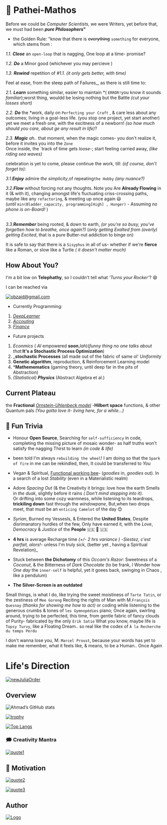 # 🐉 Pathei-Mathos


Before we could be *Computer Scientists*, we were Writers,
 yet before that, we must had been **_pure Philosophers_"**
<br />
- the Golden Rule: "know that there is ~~everything~~ `something` for everyone, which stems from :<br />

*1.1. **Close*** an `open-loop`  that is nagging, One loop at a time- promise? <br/>

_*1.2. **Do***_ a Minor good (whichever you may percieve ) <br/>

_1.3. **Rewind**_ repetition of _#1.1._ _(it only gets better, with time)_ <br/>

Feel at ease, from the steep path of Failures_, as there is still time to:

_2.1. **Learn**_ something similar, easier to maintain  *( `ERROR!`you know it sounds *familiar*);worst thing, wouldd be losing nothing but the Battle _(cut your losses short)_ <br />

_2.2. **Do**_ the *work, daily on `Perfecting your Craft` , & care less about any outcomes; living in a goal-less life. (you stop one project, yet start another)
yet we meet a fresh one, with the  excitness of a newborn! _(so how much should you care, about ge any result in life)_? <br />

_2.3. **Magic**_ *ah..* that moment, when the magic comes- you don't realize it, before it invites you into the `Zone` <br />
Once inside, the `track of time gets _loose_-;  start feeling carried away, _(like riding sea waves)_

celebration is yet to come, please continue the work, till: _(of course, don't forget to):_<br />

_3.1.**Enjoy**_ admire _the simplicity_,of repeating`the Hobby` *(any nuance?)*
<br />

_3.2.**Flow**_  without forcing not any thoughts. Note you Are **Already Flowing** in it (& with it), 
changing amongst life's  fluctuating criss-crossing paths, maybe like any `refactoring`, & meeting up once again 😃 <br />
(*until* `min(Bladder_capacity, programming[High] , Hunger)` - Assuming *no phone is on-Board!* )<br /> <br />

_3.3.**Remember**_ being rooted, & down to earth, *(or you're so busy, you've forgetten how to breathe, once again?)*
 (*only getting Exalted from (overly) getting Excited*, that is a pure Butter-nut addiction to binge on)<br/>

It is safe to say that there is a `Sisyphus` in all of us- whether if we're **fierce** like a Roman, or slow like a Turtle _( it doesn't matter much)_
<br/>

  
## How About You?

I'm a bit low on **Telephathy**, so I couldn't tell what _'Turns your Rocker'_? 😄

I can be reached via

[![obzajd@gmail.com](https://img.shields.io/badge/Gmail-D14836?style=for-the-badge&logo=gmail&logoColor=white)](mailto:obzajd@gmail.com)


- Currently Programming: 
1. [*DeepLearner*](https://github.com/adamwillisXanax/DeepLearner)
2. [_Accouting_](https://github.com/adamwillisXanax/Thee-accountant) 
3. [_Finance_](https://github.com/adamwillisXanax/SolvencyPredictor/blob/main/README.md)


- Future projects 
1. _Econmics_ ( _AI_ empowered **soon**,_lah_)(_funny thing no one talks about that:_**It's a Stochastic Process Optimization**)
2. _**stochastic Processes** (all made out of the fabric of same ol' *Uniformity* 
3. **Genetic algorithm**, reproduction, &  Reinforcement Learning model
4. ***Mathemematics** (gaming theory, until deep far in the pits of Abstraction)
5. _(Statistical) **Physics**_ (Abstract Algebra et al.)

## Current Plateau
the **Fractional** [_Ornstein-Uhlenbeck model_](https://scholar.google.com/scholar?hl=en&as_sdt=0%2C9&q=Fractional+Ornstein-Uhlenbeck+model&btnG=)
-**Hilbert space** functions, & other Quantum pals 
_(You gotta love it- living here,  for a while...)_

## 🎉 Fun Trivia

- Honour **Open Source**, Searching for `self-sufficiency` in code, completing the missing picture of mosaic wonder- as half truths won't satisfy the nagging Thirst to learn _(in code & life)_

-  been told  I'm always `rebuilding the wheel`! I am doing so that the `Spark of fire` in me can be rekindled, then, It could be transferred to *You*

- Vegan & Spiritual, [Functional working bee](https://www.cambridge.org/core/journals/psychiatric-bulletin/article/the-genesis-of-artistic-creativity-aspergers-syndrome-and-the-arts-michael-fitzgerald-jessica-kingsley-2005-1395-pb-256-pp-isbn-1-84310-334-6/E7E34A4440E1D96A2D8B696669694BB6)- (_goodies_ in, _goodies_ out). In a search of a lost _Stability_ (even in a Materialistic realm) 

- Adore _Spacing Out_ (&  the Creativity it brings:
love how the earth Smells in _the dusk_, slightly before it rains _( Don't mind stepping into it)._<br /> Or drifting into some cozy warmness, while listening to its teardrops, **trickiling down**  fast through the _windowpane_, But,when two drops meet, that must be an `enticing Camelot` of the day 😊

- _Syrian_, Burned my Vessesls, & Entered the **United States**, Despite disrimanatory hurdles of the few,
Only have earned it,
with the _Love_, _Democracy_ & _Justice_ of the **People**  &#x1F1FA;&#x1F1F8; 🤠 🇺🇸

- **4 hrs** is average Recharge time _(+/- 2 hrs variance )_ -_Siestez, c'est parfait, alors!_- unless I'm truly sick, (better yet , having a Spiritual Revelation)_

- Stuck between **the Dichotomy** of this _Occam's Razor_: Sweetness of a _Coconut_, & the Bitterness of _Dark Chocolate_ (to be frank, I Wonder how *One day* the `inner-self` is helpful, yet  it goees back, swinging in Chaos , like a pendulum)

- **The Silver-Screen is an outdated**

Small things, is what I do, like trying the sweet moistiness of `Tarte Tatin`, or the zestiness of  `Mee Goreng`
Reciting the rights of Man with M.`François Quesnay` _(thanks for showing me how to act)_
or coding while listening to the generous crumbs & tones  of `les Gymnopédies` piano; Once again, swirling around, trying to be perfected, this time, from gentle fabric of fancy clouds of Purity- fabricated by the only `Erik Satie`
What you know, maybe life is `Topsy Turvy`, like a Floating Dream.. so real like the codex of `À la Recherche du temps Perdu`

I don't wanna lose you, M. `Marcel Proust`, because your words has yet to make me remember, what it feels like, & means, to be a Human.. Once Again

# Life's Direction

[![newJuliaOrder](Assets/newJuliaOrder.png)](Assets/newJuliaOrder.png)

## Overview
![Ahmad’s GitHub stats](https://github-readme-stats.vercel.app/api?username=adamwillisXanax&show_icons=true&theme)

[![trophy](https://github-profile-trophy.vercel.app/?username=adamwillisXanax)
](https://github-profile-trophy.vercel.app/?username=adamwillisXanax)


[![Top Langs](https://github-readme-stats.vercel.app/api/top-langs/?username=adamwillisXanax&hide=kotlin&layout=compact)](https://github-readme-stats.vercel.app/api/top-langs/?username=adamwillisXanax&hide=kotlin&layout=compact)

### &#x1F5EF; Creativity Mantra

[![quote1](Assets/quote1.png)](Assets/quote1.png)

## &#x1F31F; Motivation

[![quote2](Assets/quote2.png)](Assets/quote2.png)

[![quote3](Assets/quote3.png)](Assets/quote3.png)

## Author

[![Logo](Assets/logo.png)
](https://github.com/adamwillisXanax/adamwillisXanax)
